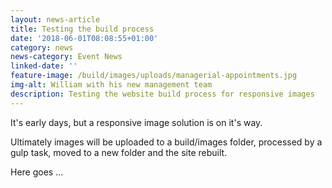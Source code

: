 ```yaml
---
layout: news-article
title: Testing the build process
date: '2018-06-01T08:08:55+01:00'
category: news
news-category: Event News
linked-date: ''
feature-image: /build/images/uploads/managerial-appointments.jpg
img-alt: William with his new management team
description: Testing the website build process for responsive images
---
```

It's early days, but a responsive image solution is on it's way.

Ultimately images will be uploaded to a build/images folder, processed by a gulp task, moved to a new folder and the site rebuilt.

Here goes ...
